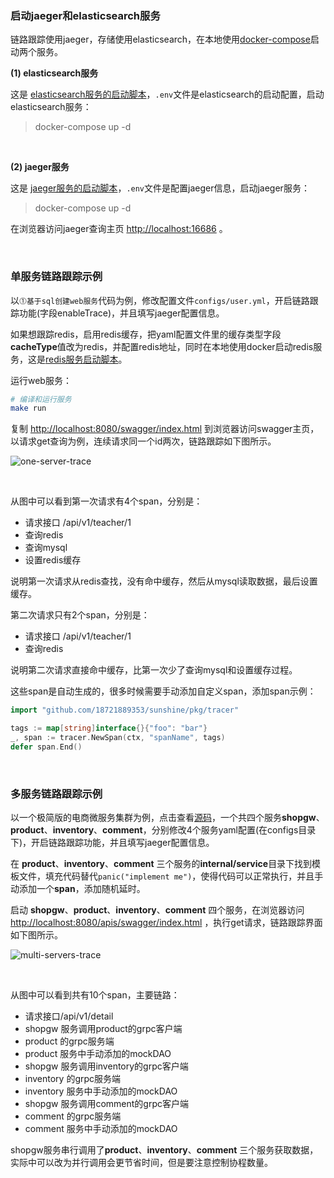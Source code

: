 
### 启动jaeger和elasticsearch服务

链路跟踪使用jaeger，存储使用elasticsearch，在本地使用[docker-compose](https://github.com/docker/compose/releases)启动两个服务。

**(1) elasticsearch服务**

这是 [elasticsearch服务的启动脚本](https://github.com/18721889353/sunshine/tree/main/test/server/elasticsearch)，`.env`文件是elasticsearch的启动配置，启动elasticsearch服务：

> docker-compose up -d

<br>

**(2) jaeger服务**

这是 [jaeger服务的启动脚本](https://github.com/18721889353/sunshine/tree/main/test/server/jaeger)，`.env`文件是配置jaeger信息，启动jaeger服务：

> docker-compose up -d

在浏览器访问jaeger查询主页 [http://localhost:16686](http://localhost:16686) 。

<br>

### 单服务链路跟踪示例

以`⓵基于sql创建web服务`代码为例，修改配置文件`configs/user.yml`，开启链路跟踪功能(字段enableTrace)，并且填写jaeger配置信息。

如果想跟踪redis，启用redis缓存，把yaml配置文件里的缓存类型字段**cacheType**值改为redis，并配置redis地址，同时在本地使用docker启动redis服务，这是[redis服务启动脚本](https://github.com/18721889353/sunshine/tree/main/test/server/redis)。

运行web服务：

```bash
# 编译和运行服务
make run
```

复制 [http://localhost:8080/swagger/index.html](http://localhost:8080/apis/swagger/index.html) 到浏览器访问swagger主页，以请求get查询为例，连续请求同一个id两次，链路跟踪如下图所示。

![one-server-trace](https://raw.githubusercontent.com/18721889353/sunshine_examples/main/assets/one-server-trace.jpg)

<br>

从图中可以看到第一次请求有4个span，分别是：

- 请求接口 /api/v1/teacher/1
- 查询redis
- 查询mysql
- 设置redis缓存

说明第一次请求从redis查找，没有命中缓存，然后从mysql读取数据，最后设置缓存。

第二次请求只有2个span，分别是：

- 请求接口 /api/v1/teacher/1
- 查询redis

说明第二次请求直接命中缓存，比第一次少了查询mysql和设置缓存过程。

这些span是自动生成的，很多时候需要手动添加自定义span，添加span示例：

```go
import "github.com/18721889353/sunshine/pkg/tracer"

tags := map[string]interface{}{"foo": "bar"}
_, span := tracer.NewSpan(ctx, "spanName", tags)  
defer span.End()
```

<br>

### 多服务链路跟踪示例

以一个极简版的电商微服务集群为例，点击查看[源码](https://github.com/18721889353/sunshine_examples/tree/main/6_micro-cluster)，一个共四个服务**shopgw**、**product**、**inventory**、**comment**，分别修改4个服务yaml配置(在configs目录下)，开启链路跟踪功能，并且填写jaeger配置信息。

在 **product**、**inventory**、**comment** 三个服务的**internal/service**目录下找到模板文件，填充代码替代`panic("implement me")`，使得代码可以正常执行，并且手动添加一个**span**，添加随机延时。

启动 **shopgw**、**product**、**inventory**、**comment** 四个服务，在浏览器访问 [http://localhost:8080/apis/swagger/index.html](http://localhost:8080/apis/swagger/index.html) ，执行get请求，链路跟踪界面如下图所示。

![multi-servers-trace](https://raw.githubusercontent.com/18721889353/sunshine_examples/main/assets/multi-servers-trace.jpg)

<br>

从图中可以看到共有10个span，主要链路：

- 请求接口/api/v1/detail
- shopgw 服务调用product的grpc客户端
- product 的grpc服务端
- product 服务中手动添加的mockDAO
- shopgw 服务调用inventory的grpc客户端
- inventory 的grpc服务端
- inventory 服务中手动添加的mockDAO
- shopgw 服务调用comment的grpc客户端
- comment 的grpc服务端
- comment 服务中手动添加的mockDAO

shopgw服务串行调用了**product**、**inventory**、**comment** 三个服务获取数据，实际中可以改为并行调用会更节省时间，但是要注意控制协程数量。

<br>